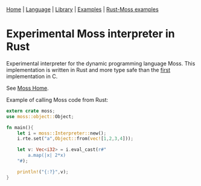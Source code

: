 
[Home](https://johnbsmith.github.io/moss/home.htm)
| [Language](https://johnbsmith.github.io/moss/doc/moss/toc.htm)
| [Library](https://johnbsmith.github.io/moss/doc/library/toc.htm)
| [Examples](https://johnbsmith.github.io/moss/doc/examples/toc.htm)
| [Rust-Moss examples](doc/md/rust-moss-examples.md)

# Experimental Moss interpreter in Rust

Experimental interpreter for the dynamic programming language Moss.
This implementation is written in Rust and more type safe than
the [first](https://github.com/JohnBSmith/moss-c) implementation in C.

See [Moss Home](https://johnbsmith.github.io/moss/home.htm).

Example of calling Moss code from Rust:

```rust
extern crate moss;
use moss::object::Object;

fn main(){
    let i = moss::Interpreter::new();
    i.rte.set("a",Object::from(vec![1,2,3,4]));

    let v: Vec<i32> = i.eval_cast(r#"
        a.map(|x| 2*x)
    "#);

    println!("{:?}",v);
}
```


